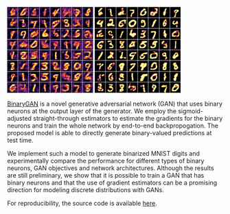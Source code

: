 <img src="figs/colored_dbn.png" alt="mlp_dbn_prob" width="200" height="200" style="margin-left:0 margin-right:20pt"/>
<img src="figs/colored_sbn.png" alt="mlp_sbn_prob" width="200" height="200" style="margin-left:0 margin-right:0"/>

[BinaryGAN](https://salu133445.github.io/binarygan) is a novel generative
adversarial network (GAN) that uses binary neurons at the output layer of the generator. We employ the sigmoid-adjusted straight-through estimators to
estimate the gradients for the binary neurons and train the whole network by
end-to-end backpropogation. The proposed model is able to directly generate
binary-valued predictions at test time.

We implement such a model to generate binarized MNIST digits and experimentally
compare the performance for different types of binary neurons, GAN objectives
and network architectures. Although the results are still preliminary, we show
that it is possible to train a GAN that has binary neurons and that the use of
gradient estimators can be a promising direction for modeling discrete
distributions with GANs.

For reproducibility, the source code is available
[here](https://github.com/salu133445/binarygan).
